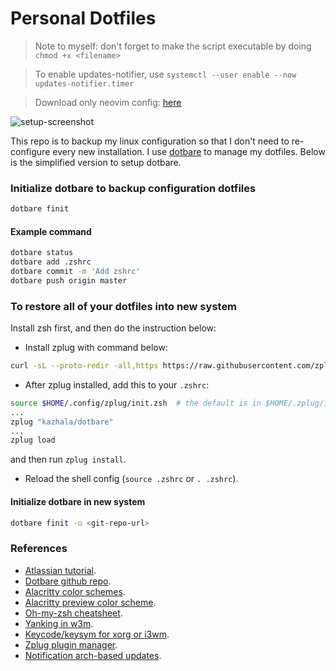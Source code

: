 # Personal Dotfiles

> Note to myself: don't forget to make the script executable by doing `chmod +x <filename>`

> To enable updates-notifier, use `systemctl --user enable --now updates-notifier.timer`

> Download only neovim config: [here](https://minhaskamal.github.io/DownGit/#/home?url=https://github.com/bruhtus/dotfiles/tree/master/.config/nvim)

![setup-screenshot](https://raw.githubusercontent.com/wiki/bruhtus/dotfiles/arch-linux-setup-july-2021.png)

This repo is to backup my linux configuration so that I don't need to re-configure every new installation. I use [dotbare](https://github.com/kazhala/dotbare) to manage my dotfiles. Below is the simplified version to setup dotbare.

### Initialize dotbare to backup configuration dotfiles
```bash
dotbare finit
```

#### Example command
```bash
dotbare status
dotbare add .zshrc
dotbare commit -m 'Add zshrc'
dotbare push origin master
```

### To restore all of your dotfiles into new system
Install zsh first, and then do the instruction below:

- Install zplug with command below:
```sh
curl -sL --proto-redir -all,https https://raw.githubusercontent.com/zplug/installer/master/installer.zsh | zsh
```
- After zplug installed, add this to your `.zshrc`:
```sh
source $HOME/.config/zplug/init.zsh  # the default is in $HOME/.zplug/init.zsh
...
zplug "kazhala/dotbare"
...
zplug load
```
and then run `zplug install`.
- Reload the shell config (`source .zshrc` or `. .zshrc`).

#### Initialize dotbare in new system
```bash
dotbare finit -u <git-repo-url>
```

### References
- [Atlassian tutorial](https://www.atlassian.com/git/tutorials/dotfiles).
- [Dotbare github repo](https://github.com/kazhala/dotbare).
- [Alacritty color schemes](https://github.com/alacritty/alacritty/wiki/Color-schemes).
- [Alacritty preview color scheme](https://github.com/eendroroy/alacritty-theme).
- [Oh-my-zsh cheatsheet](https://github.com/ohmyzsh/ohmyzsh/wiki/Cheatsheet).
- [Yanking in w3m](https://unix.stackexchange.com/questions/12497/yanking-urls-in-w3m).
- [Keycode/keysym for xorg or i3wm](http://xahlee.info/linux/linux_show_keycode_keysym.html).
- [Zplug plugin manager](https://github.com/zplug/zplug).
- [Notification arch-based updates](https://eang.it/notifications-of-pacman-updates/).

